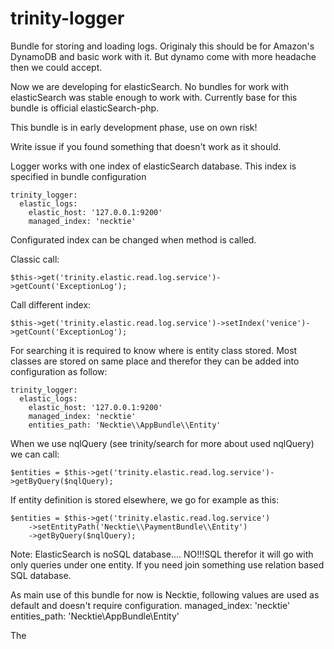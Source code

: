 # trinity-logger
Bundle for storing and loading logs.
Originaly this should be for Amazon's DynamoDB and basic work with it.
But dynamo come with more headache then we could accept.

Now we are developing for elasticSearch. No bundles for work with elasticSearch was stable enough to work with.
Currently base for this bundle is official elasticSearch-php.

This bundle is in early development phase, use on own risk!

Write issue if you found something that doesn't work as it should.

Logger works with one index of elasticSearch database. This index is specified in bundle configuration

    trinity_logger:
      elastic_logs:
        elastic_host: '127.0.0.1:9200'
        managed_index: 'necktie'

Configurated index can be changed when method is called.

  Classic call:

    $this->get('trinity.elastic.read.log.service')->getCount('ExceptionLog');
    
  Call different index:

    $this->get('trinity.elastic.read.log.service')->setIndex('venice')->getCount('ExceptionLog');

For searching it is required to know where is entity class stored. Most classes are stored on same place
and therefor they can be added into configuration as follow:

    trinity_logger:
      elastic_logs:
        elastic_host: '127.0.0.1:9200'
        managed_index: 'necktie'
        entities_path: 'Necktie\\AppBundle\\Entity'

When we use nqlQuery (see trinity/search for more about used nqlQuery) we can call:

    $entities = $this->get('trinity.elastic.read.log.service')->getByQuery($nqlQuery);

If entity definition is stored elsewhere, we go for example as this:

    $entities = $this->get('trinity.elastic.read.log.service')
        ->setEntityPath('Necktie\\PaymentBundle\\Entity')
        ->getByQuery($nqlQuery);

Note: ElasticSearch is noSQL database.... NO!!!SQL therefor it will go with only queries under one entity.
If you need join something use relation based SQL database.

As main use of this bundle for now is Necktie, following values are used as default and doesn't require
configuration.
 managed_index: 'necktie'
 entities_path: 'Necktie\\AppBundle\\Entity'

The
